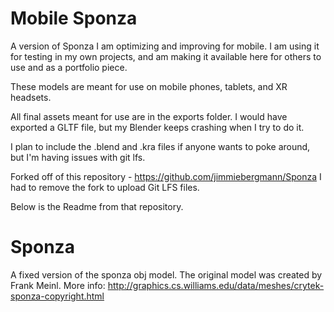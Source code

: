 # Mobile Sponza
A version of Sponza I am optimizing and improving for mobile. I am using it for testing in my own projects, and am making it available here for others to use and as a portfolio piece.

These models are meant for use on mobile phones, tablets, and XR headsets.

All final assets meant for use are in the exports folder. 
I would have exported a GLTF file, but my Blender keeps crashing when I try to do it.

I plan to include the .blend and .kra files if anyone wants to poke around, but I'm having issues with git lfs.

Forked off of this repository - https://github.com/jimmiebergmann/Sponza
I had to remove the fork to upload Git LFS files.

Below is the Readme from that repository.

Sponza
===================

A fixed version of the sponza obj model.
The original model was created by Frank Meinl.
More info:
http://graphics.cs.williams.edu/data/meshes/crytek-sponza-copyright.html
